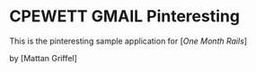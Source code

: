 # CPEWETT GMAIL Pinteresting

This is the pinteresting sample application for [*One Month Rails*]

by [Mattan Griffel]
